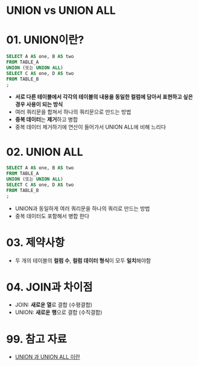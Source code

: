# UNION vs UNION ALL

# 01. UNION이란?

```sql
SELECT A AS one, B AS two 
FROM TABLE_A
UNION (또는 UNION ALL)
SELECT C AS one, D AS two 
FROM TABLE_B
;
```

- **서로 다른 테이블에서 각각의 테이블의 내용을 동일한 컬럼에 담아서 표현하고 싶은 경우 사용이 되는 방식**
- 여러 쿼리문을 합쳐서 하나의 쿼리문으로 만드는 방법
- **중복 데이터**는 **제거**하고 병합
- 중복 데이터 제거하기에 연산이 들어가서 UNION ALL에 비해 느리다

# 02. UNION ALL

```sql
SELECT A AS one, B AS two 
FROM TABLE_A
UNION (또는 UNION ALL)
SELECT C AS one, D AS two 
FROM TABLE_B
;
```

- UNION과 동일하게 여러 쿼리문을 하나의 쿼리로 만드는 방법
- 중복 데이터도 포함해서 병합 한다

# 03. 제약사항

- 두 개의 테이블의 **컬럼 수**, **컬럼 데이터 형식**이 모두 **일치**해야함

# 04. JOIN과 차이점

- JOIN: **새로운 열**로 결합 (수평결합)
- UNION: **새로운** **행**으로 결합 (수직결합)

# 99. 참고 자료

- [UNION 과 UNION ALL 이란](https://silverji.tistory.com/49)